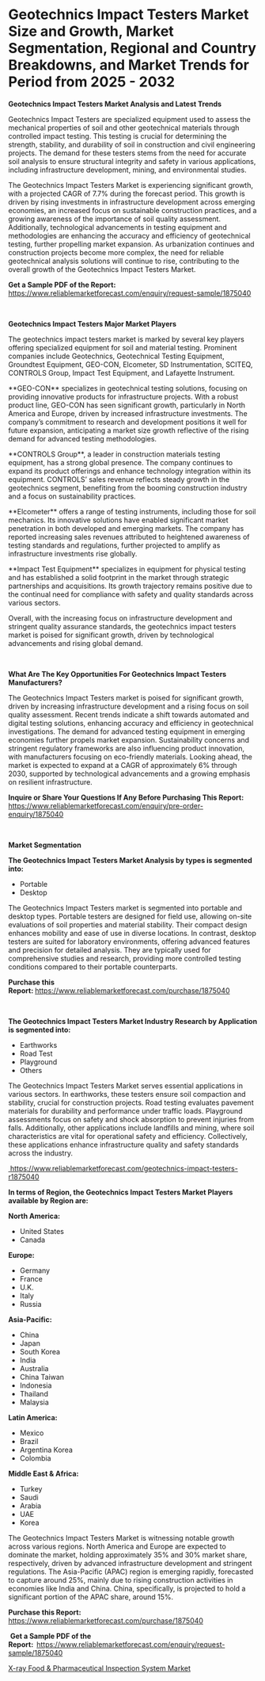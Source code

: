 <p><h1>Geotechnics Impact Testers Market Size and Growth, Market Segmentation, Regional and Country Breakdowns, and Market Trends for Period from 2025 -  2032</h1></p><p><strong>Geotechnics Impact Testers Market Analysis and Latest Trends</strong></p>
<p><p>Geotechnics Impact Testers are specialized equipment used to assess the mechanical properties of soil and other geotechnical materials through controlled impact testing. This testing is crucial for determining the strength, stability, and durability of soil in construction and civil engineering projects. The demand for these testers stems from the need for accurate soil analysis to ensure structural integrity and safety in various applications, including infrastructure development, mining, and environmental studies.</p><p>The Geotechnics Impact Testers Market is experiencing significant growth, with a projected CAGR of 7.7% during the forecast period. This growth is driven by rising investments in infrastructure development across emerging economies, an increased focus on sustainable construction practices, and a growing awareness of the importance of soil quality assessment. Additionally, technological advancements in testing equipment and methodologies are enhancing the accuracy and efficiency of geotechnical testing, further propelling market expansion. As urbanization continues and construction projects become more complex, the need for reliable geotechnical analysis solutions will continue to rise, contributing to the overall growth of the Geotechnics Impact Testers Market.</p></p>
<p><strong>Get a Sample PDF of the Report:&nbsp;</strong> <a href="https://www.reliablemarketforecast.com/enquiry/request-sample/1875040?utm_campaign=2633&utm_medium=2&utm_source=Github&utm_content=ia&utm_term=28022025&utm_id=geotechnics-impact-testers">https://www.reliablemarketforecast.com/enquiry/request-sample/1875040</a></p>
<p>&nbsp;</p>
<p><strong>Geotechnics Impact Testers Major Market Players</strong></p>
<p><p>The geotechnics impact testers market is marked by several key players offering specialized equipment for soil and material testing. Prominent companies include Geotechnics, Geotechnical Testing Equipment, Groundtest Equipment, GEO-CON, Elcometer, SD Instrumentation, SCITEQ, CONTROLS Group, Impact Test Equipment, and Lafayette Instrument.</p><p>**GEO-CON** specializes in geotechnical testing solutions, focusing on providing innovative products for infrastructure projects. With a robust product line, GEO-CON has seen significant growth, particularly in North America and Europe, driven by increased infrastructure investments. The company’s commitment to research and development positions it well for future expansion, anticipating a market size growth reflective of the rising demand for advanced testing methodologies.</p><p>**CONTROLS Group**, a leader in construction materials testing equipment, has a strong global presence. The company continues to expand its product offerings and enhance technology integration within its equipment. CONTROLS’ sales revenue reflects steady growth in the geotechnics segment, benefiting from the booming construction industry and a focus on sustainability practices.</p><p>**Elcometer** offers a range of testing instruments, including those for soil mechanics. Its innovative solutions have enabled significant market penetration in both developed and emerging markets. The company has reported increasing sales revenues attributed to heightened awareness of testing standards and regulations, further projected to amplify as infrastructure investments rise globally.</p><p>**Impact Test Equipment** specializes in equipment for physical testing and has established a solid footprint in the market through strategic partnerships and acquisitions. Its growth trajectory remains positive due to the continual need for compliance with safety and quality standards across various sectors.</p><p>Overall, with the increasing focus on infrastructure development and stringent quality assurance standards, the geotechnics impact testers market is poised for significant growth, driven by technological advancements and rising global demand.</p></p>
<p>&nbsp;</p>
<p><strong>What Are The Key Opportunities For Geotechnics Impact Testers Manufacturers?</strong></p>
<p><p>The Geotechnics Impact Testers market is poised for significant growth, driven by increasing infrastructure development and a rising focus on soil quality assessment. Recent trends indicate a shift towards automated and digital testing solutions, enhancing accuracy and efficiency in geotechnical investigations. The demand for advanced testing equipment in emerging economies further propels market expansion. Sustainability concerns and stringent regulatory frameworks are also influencing product innovation, with manufacturers focusing on eco-friendly materials. Looking ahead, the market is expected to expand at a CAGR of approximately 6% through 2030, supported by technological advancements and a growing emphasis on resilient infrastructure.</p></p>
<p><strong>Inquire or Share Your Questions If Any Before Purchasing This Report:</strong> <a href="https://www.reliablemarketforecast.com/enquiry/pre-order-enquiry/1875040?utm_campaign=2633&utm_medium=2&utm_source=Github&utm_content=ia&utm_term=28022025&utm_id=geotechnics-impact-testers">https://www.reliablemarketforecast.com/enquiry/pre-order-enquiry/1875040</a></p>
<p>&nbsp;</p>
<p><strong>Market Segmentation</strong></p>
<p><strong>The Geotechnics Impact Testers Market Analysis by types is segmented into:</strong></p>
<p><ul><li>Portable</li><li>Desktop</li></ul></p>
<p><p>The Geotechnics Impact Testers market is segmented into portable and desktop types. Portable testers are designed for field use, allowing on-site evaluations of soil properties and material stability. Their compact design enhances mobility and ease of use in diverse locations. In contrast, desktop testers are suited for laboratory environments, offering advanced features and precision for detailed analysis. They are typically used for comprehensive studies and research, providing more controlled testing conditions compared to their portable counterparts.</p></p>
<p><strong>Purchase this Report:&nbsp;</strong><a href="https://www.reliablemarketforecast.com/purchase/1875040?utm_campaign=2633&utm_medium=2&utm_source=Github&utm_content=ia&utm_term=28022025&utm_id=geotechnics-impact-testers">https://www.reliablemarketforecast.com/purchase/1875040</a></p>
<p>&nbsp;</p>
<p><strong>The Geotechnics Impact Testers Market Industry Research by Application is segmented into:</strong></p>
<p><ul><li>Earthworks</li><li>Road Test</li><li>Playground</li><li>Others</li></ul></p>
<p><p>The Geotechnics Impact Testers Market serves essential applications in various sectors. In earthworks, these testers ensure soil compaction and stability, crucial for construction projects. Road testing evaluates pavement materials for durability and performance under traffic loads. Playground assessments focus on safety and shock absorption to prevent injuries from falls. Additionally, other applications include landfills and mining, where soil characteristics are vital for operational safety and efficiency. Collectively, these applications enhance infrastructure quality and safety standards across the industry.</p></p>
<p><a href="https://www.reliablemarketforecast.com/geotechnics-impact-testers-r1875040?utm_campaign=2633&utm_medium=2&utm_source=Github&utm_content=ia&utm_term=28022025&utm_id=geotechnics-impact-testers">&nbsp;https://www.reliablemarketforecast.com/geotechnics-impact-testers-r1875040</a></p>
<p><strong>In terms of Region, the Geotechnics Impact Testers Market Players available by Region are:</strong></p>
<p>
    <p> <strong> North America: </strong>
        <ul>
            <li>United States</li>
            <li>Canada</li>
        </ul>
        </p> 
    <p> <strong> Europe: </strong>
        <ul>
            <li>Germany</li>
            <li>France</li>
            <li>U.K.</li>
            <li>Italy</li>
            <li>Russia</li>
        </ul>
        </p> 
    <p> <strong> Asia-Pacific: </strong>
        <ul>
            <li>China</li>
            <li>Japan</li>
            <li>South Korea</li>
            <li>India</li>
            <li>Australia</li>
            <li>China Taiwan</li>
            <li>Indonesia</li>
            <li>Thailand</li>
            <li>Malaysia</li>
        </ul>
        </p> 
    <p> <strong> Latin America: </strong>
        <ul>
            <li>Mexico</li>
            <li>Brazil</li>
            <li>Argentina Korea</li>
            <li>Colombia</li>
        </ul>
        </p> 
    <p> <strong> Middle East & Africa: </strong>
        <ul>
            <li>Turkey</li>
            <li>Saudi</li>
            <li>Arabia</li>
            <li>UAE</li>
            <li>Korea</li>
        </ul>
    </p>
    </p>
<p><p>The Geotechnics Impact Testers Market is witnessing notable growth across various regions. North America and Europe are expected to dominate the market, holding approximately 35% and 30% market share, respectively, driven by advanced infrastructure development and stringent regulations. The Asia-Pacific (APAC) region is emerging rapidly, forecasted to capture around 25%, mainly due to rising construction activities in economies like India and China. China, specifically, is projected to hold a significant portion of the APAC share, around 15%.</p></p>
<p><strong>Purchase this Report: </strong><a href="https://www.reliablemarketforecast.com/purchase/1875040?utm_campaign=2633&utm_medium=2&utm_source=Github&utm_content=ia&utm_term=28022025&utm_id=geotechnics-impact-testers">https://www.reliablemarketforecast.com/purchase/1875040</a></p>
<p>&nbsp;<strong>Get a Sample PDF of the Report:&nbsp;&nbsp;</strong><a href="https://www.reliablemarketforecast.com/enquiry/request-sample/1875040?utm_campaign=2633&utm_medium=2&utm_source=Github&utm_content=ia&utm_term=28022025&utm_id=geotechnics-impact-testers">https://www.reliablemarketforecast.com/enquiry/request-sample/1875040</a></p>
<p><strong></strong></p>
<p><p><a href="https://github.com/norbeludie83/Market-Research-Report-List-1/blob/main/x-ray-food-pharmaceutical-inspection-system-market.md?utm_campaign=2633&utm_medium=2&utm_source=Github&utm_content=ia&utm_term=28022025&utm_id=geotechnics-impact-testers">X-ray Food & Pharmaceutical Inspection System Market</a></p></p>
